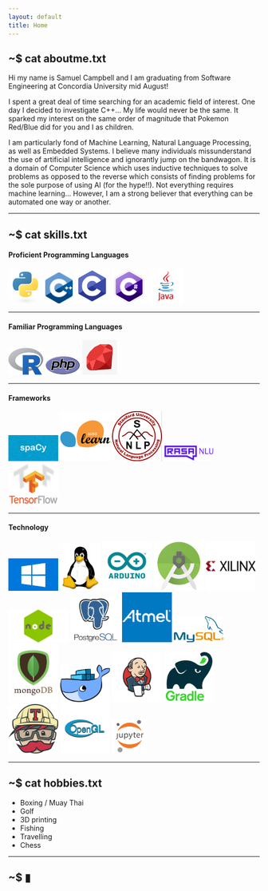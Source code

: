 ```yaml
---
layout: default
title: Home
---
```


## **~$ cat aboutme.txt**

Hi my name is Samuel Campbell and I am graduating from Software Engineering at Concordia University mid August! 

I spent a great deal of time searching for an academic field of interest. One day I decided to investigate C++... My life would never be the same. It sparked my interest on the same order of magnitude that Pokemon Red/Blue did for you and I as children.

I am particularly fond of Machine Learning, Natural Language Processing, as well as Embedded Systems. I believe many individuals missunderstand the use of artificial intelligence and ignorantly jump on the bandwagon. It is a domain of Computer Science which uses inductive techniques to solve problems as opposed to the reverse which consists of finding problems for the sole purpose of using AI (for the hype!!). Not everything requires machine learning... However, I am a strong believer that everything can be automated one way or another.

---

## **~$ cat skills.txt**


#### **Proficient Programming Languages**  
<div class="container content">
    <div class="skill-content">
        <img src="/assets/img/python.png" width="70px">
        <img src="/assets/img/c++.png" width="55px">
        <img src="/assets/img/c.png" width="70px">
        <img src="/assets/img/c-sharp.png" width="70px">
        <img src="/assets/img/java.png" width="70px">
    </div>
</div>

---

#### **Familiar Programming Languages**
<div class="container content">
    <div class="skill-content">
        <img src="/assets/img/R.png" width="70px">
        <img src="/assets/img/php.png" width="70px">
        <img src="/assets/img/ruby.png" width="70px">
    </div>
</div>

---

#### **Frameworks**  
<div class="container content">
    <div class="skill-content">
        <img src="/assets/img/spacy.jpg" width="100px">
        <img src="/assets/img/sklearn.png" width="100px">
        <img src="/assets/img/corenlp.png" width="100px">
        <img src="/assets/img/rasa.png" width="100px">
        <img src="/assets/img/tensorflow.png" width="100px">
    </div>
</div>

---

#### **Technology**  
<div class="container content">
    <div class="skill-content">
        <img src="/assets/img/windows.jpg" width="100px">
        <img src="/assets/img/linux.png" width="80px">
        <img src="/assets/img/arduino.png" width="100px">
        <img src="/assets/img/android-studio.png" width="100px">
        <img src="/assets/img/xilinx.jpg" width="100px">
        <img src="/assets/img/node.png" width="120px">
        <img src="/assets/img/postgresql.png" width="100px">
        <img src="/assets/img/atmel.png" width="100px">
        <img src="/assets/img/mysql.png" width="100px">
        <img src="/assets/img/mongodb.png" width="100px">
        <img src="/assets/img/docker.png" width="100px">
        <img src="/assets/img/jenkins.png" width="100px">
        <img src="/assets/img/graddle.png" width="100px">
        <img src="/assets/img/travis.png" width="100px">
        <img src="/assets/img/opengl.png" width="100px">
        <img src="/assets/img/jupyter.png" width="70px">
    </div>
</div>

---

## **~$ cat hobbies.txt**

* Boxing / Muay Thai
* Golf
* 3D printing
* Fishing
* Travelling
* Chess

---

## **~$ ▮**
